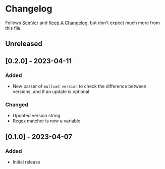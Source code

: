 # Changelog

Follows [SemVer](https://semver.org/spec/v2.0.0.html) and [Keep A Changelog](https://keepachangelog.com/en/1.1.0/), but don't expect much more from this file.

## Unreleased

## [0.2.0] - 2023-04-11

### Added

- New parser of `mullvad version` to check the difference between versions, and if an update is optional

### Changed

- Updated version string
- Regex matcher is now a variable

## [0.1.0] - 2023-04-07

### Added

- Initial release